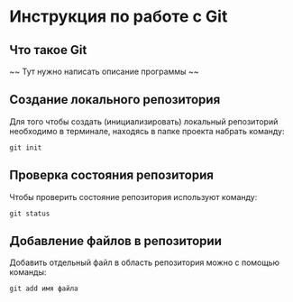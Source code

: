 # **Инструкция по работе с Git**

## Что такое Git

~~ Тут нужно написать описание программы ~~

## Создание локального репозитория

Для того чтобы создать (инициализировать) локальный репозиторий необходимо в терминале, находясь в папке проекта набрать команду:
   
    git init

## Проверка состояния репозитория

Чтобы проверить состояние репозитория используют команду:

    git status
    
## Добавление файлов в репозитории

Добавить отдельный файл в область репозитория можно с помощью команды:

    git add имя файла
    